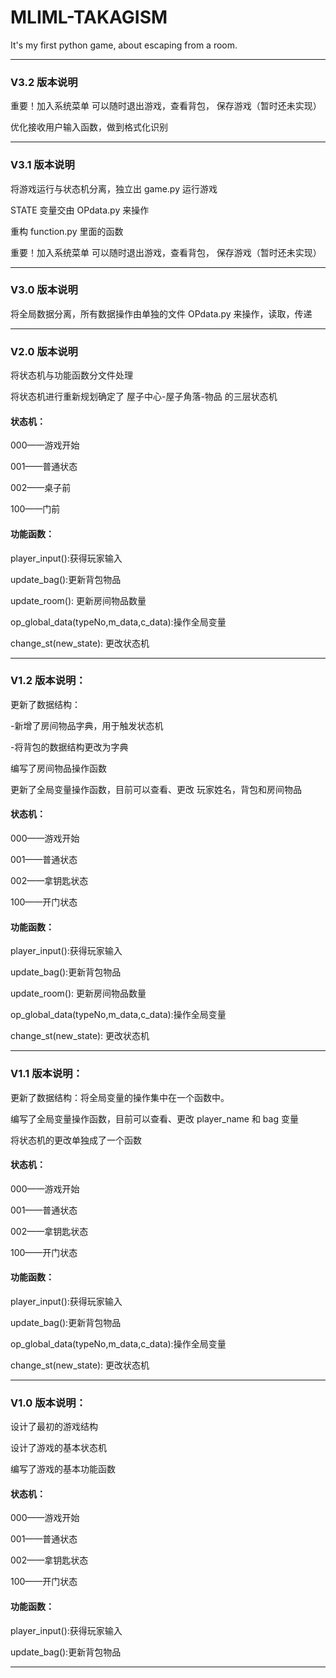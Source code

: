 # MLIML-TAKAGISM
It's my first python game, about escaping from a room.

---

### V3.2 版本说明

重要！加入系统菜单 可以随时退出游戏，查看背包，      保存游戏（暂时还未实现）

优化接收用户输入函数，做到格式化识别

---

### V3.1 版本说明

将游戏运行与状态机分离，独立出 game.py 运行游戏

STATE 变量交由 OPdata.py 来操作

重构 function.py 里面的函数

重要！加入系统菜单 可以随时退出游戏，查看背包，      保存游戏（暂时还未实现）

---

### V3.0 版本说明

将全局数据分离，所有数据操作由单独的文件 OPdata.py 来操作，读取，传递

---

### V2.0 版本说明

将状态机与功能函数分文件处理

将状态机进行重新规划确定了 屋子中心-屋子角落-物品 的三层状态机

#### 状态机：

000——游戏开始

001——普通状态

002——桌子前

100——门前

#### 功能函数：

player_input():获得玩家输入

update_bag():更新背包物品

update_room(): 更新房间物品数量

op_global_data(typeNo,m_data,c_data):操作全局变量

change_st(new_state): 更改状态机

---

### V1.2 版本说明：

更新了数据结构：

-新增了房间物品字典，用于触发状态机

-将背包的数据结构更改为字典

编写了房间物品操作函数

更新了全局变量操作函数，目前可以查看、更改 玩家姓名，背包和房间物品

#### 状态机：

000——游戏开始

001——普通状态

002——拿钥匙状态

100——开门状态

#### 功能函数：

player_input():获得玩家输入

update_bag():更新背包物品

update_room(): 更新房间物品数量

op_global_data(typeNo,m_data,c_data):操作全局变量

change_st(new_state): 更改状态机

---

### V1.1 版本说明：

更新了数据结构：将全局变量的操作集中在一个函数中。

编写了全局变量操作函数，目前可以查看、更改 player_name 和 bag 变量

将状态机的更改单独成了一个函数

#### 状态机：

000——游戏开始

001——普通状态

002——拿钥匙状态

100——开门状态

#### 功能函数：

player_input():获得玩家输入

update_bag():更新背包物品

op_global_data(typeNo,m_data,c_data):操作全局变量

change_st(new_state): 更改状态机

---

### V1.0 版本说明：

设计了最初的游戏结构

设计了游戏的基本状态机

编写了游戏的基本功能函数

#### 状态机：

000——游戏开始

001——普通状态

002——拿钥匙状态

100——开门状态

#### 功能函数：

player_input():获得玩家输入

update_bag():更新背包物品

---